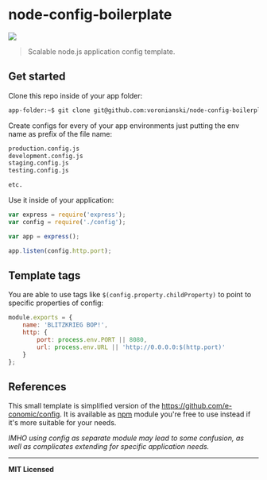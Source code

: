 # node-config-boilerplate

![](http://img.shields.io/github/tag/voronianski/node-config-boilerplate.svg?style=flat)

> Scalable node.js application config template.

## Get started

Clone this repo inside of your app folder:

```bash
app-folder:~$ git clone git@github.com:voronianski/node-config-boilerplate.git config
```

Create configs for every of your app environments just putting the env name as prefix of the file name:

```bash
production.config.js
development.config.js
staging.config.js
testing.config.js

etc.
```

Use it inside of your application:

```javascript
var express = require('express');
var config = require('./config');

var app = express();

app.listen(config.http.port);
```

## Template tags

You are able to use tags like `$(config.property.childProperty)` to point to specific properties of config:

```javascript
module.exports = {
    name: 'BLITZKRIEG BOP!',
    http: {
        port: process.env.PORT || 8080,
        url: process.env.URL || 'http://0.0.0.0:$(http.port)'
    }
};
```

## References

This small template is simplified version of the https://github.com/e-conomic/config. It is available as [npm](https://www.npmjs.org/package/cnf) module you're free to use instead if it's more suitable for your needs. 

_IMHO using config as separate module may lead to some confusion, as well as complicates extending for specific application needs._

---

**MIT Licensed**